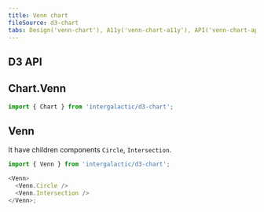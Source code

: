 ```yaml
---
title: Venn chart
fileSource: d3-chart
tabs: Design('venn-chart'), A11y('venn-chart-a11y'), API('venn-chart-api'), Examples('venn-chart-d3-code'), Changelog('d3-chart-changelog')
---
```


## D3 API

## Chart.Venn

```js
import { Chart } from 'intergalactic/d3-chart';
```

<TypesView type="VennChartProps" :types={...types} />

## Venn

It have children components `Circle`, `Intersection`.

```js
import { Venn } from 'intergalactic/d3-chart';

<Venn>
  <Venn.Circle />
  <Venn.Intersection />
</Venn>;
```

<TypesView type="VennProps" :types={...types} />

<script setup>import { data as types } from '@types.data.ts';</script>